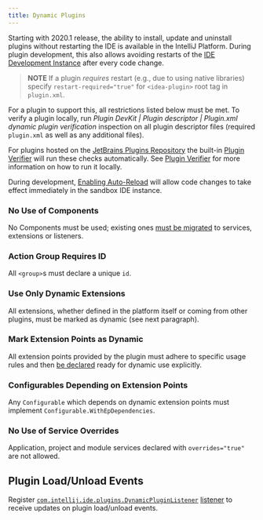 ```yaml
---
title: Dynamic Plugins
---
```

<!-- Copyright 2000-2020 JetBrains s.r.o. and other contributors. Use of this source code is governed by the Apache 2.0 license that can be found in the LICENSE file. -->

Starting with 2020.1 release, the ability to install, update and uninstall plugins without restarting the IDE is available in the IntelliJ Platform. During plugin development, this also allows avoiding restarts of the [IDE Development Instance](/basics/ide_development_instance.md#enabling-auto-reload) after every code change. 

> **NOTE** If a plugin _requires_ restart (e.g., due to using native libraries) specify `restart-required="true"` for `<idea-plugin>` root tag in `plugin.xml`.

For a plugin to support this, all restrictions listed below must be met. To verify a plugin locally, run _Plugin DevKit | Plugin descriptor | Plugin.xml dynamic plugin verification_ 
inspection on all plugin descriptor files (required `plugin.xml` as well as any additional files).

For plugins hosted on the [JetBrains Plugins Repository](https://plugins.jetbrains.com) the built-in [Plugin Verifier](https://blog.jetbrains.com/platform/2018/07/plugins-repository-now-integrates-with-the-plugin-verification-tool/)
will run these checks automatically. See [Plugin Verifier](/reference_guide/api_changes_list.md#plugin-verifier) for more information on how to run it locally.

During development, [Enabling Auto-Reload](/basics/ide_development_instance.md#enabling-auto-reload) will allow code changes to take effect immediately in the sandbox IDE instance.

### No Use of Components
No Components must be used; existing ones [must be migrated](plugin_components.md) to services, extensions or listeners.

### Action Group Requires ID
All `<group>`s must declare a unique `id`.

### Use Only Dynamic Extensions
All extensions, whether defined in the platform itself or coming from other plugins, must be marked as dynamic (see next paragraph). 

### Mark Extension Points as Dynamic
All extension points provided by the plugin must adhere to specific usage rules and then [be declared](plugin_extension_points.md#dynamic-extension-points) ready for dynamic use explicitly.

### Configurables Depending on Extension Points
Any `Configurable` which depends on dynamic extension points must implement `Configurable.WithEpDependencies`.

### No Use of Service Overrides
Application, project and module services declared with `overrides="true"` are not allowed.

## Plugin Load/Unload Events
Register [`com.intellij.ide.plugins.DynamicPluginListener`](upsource:///platform/platform-impl/src/com/intellij/ide/plugins/DynamicPlugins.kt) [listener](plugin_listeners.md) to receive updates on plugin load/unload events.